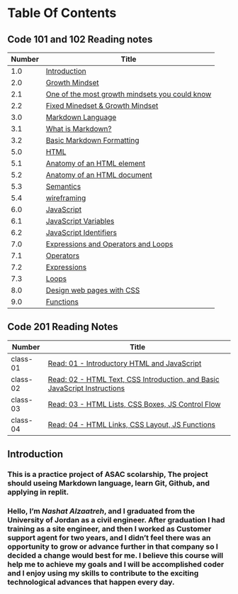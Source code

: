 # Table Of Contents 

## Code 101 and 102 Reading notes 


Number | Title 
------------ | -------------
1.0 | [ Introduction](https://nashatalzaatreh.github.io/reading-notes/#this-is-a-practice-project-of-asac-scolarship-the-project-should-useing-markdown-language-learn-git--github-and-applying-in-replit)
2.0 | [ Growth Mindset](https://nashatalzaatreh.github.io/reading-notes/Growth)
2.1 | [ One of the most growth mindsets you could know](https://nashatalzaatreh.github.io/reading-notes/Growth#one-of-the-most-growth-mindsets-you-could-know)
2.2| [ Fixed Minedset & Growth Mindset](https://nashatalzaatreh.github.io/reading-notes/Growth#to-make-the-distinction-between-a-growth-mindset-and-a-fixed-mindset-clearer-we-have-provided-this-table-with-growth-mindset-examples-and-fixed-mindset-examples)
3.0| [Markdown Language](https://nashatalzaatreh.github.io/reading-notes/Markdown)
3.1 | [ What is Markdown?](https://nashatalzaatreh.github.io/reading-notes/Markdown#what-is-markdown)
3.2| [ Basic Markdown Formatting](https://nashatalzaatreh.github.io/reading-notes/Markdown#basic-markdown-formatting)
5.0| [HTML](https://nashatalzaatreh.github.io/reading-notes/Read03)
5.1| [Anatomy of an HTML element](https://nashatalzaatreh.github.io/reading-notes/Read03#anatomy-of-an-html-element)
5.2| [Anatomy of an HTML document](https://nashatalzaatreh.github.io/reading-notes/Read03#anatomy-of-an-html-document)
5.3| [Semantics](https://nashatalzaatreh.github.io/reading-notes/Read03#semantics)
5.4| [wireframing](https://nashatalzaatreh.github.io/reading-notes/Read03#an-introduction-to-wireframing)
6.0| [JavaScript](https://nashatalzaatreh.github.io/reading-notes/Read04)
6.1| [JavaScript Variables](https://nashatalzaatreh.github.io/reading-notes/Read04#javascript-variables)
6.2| [JavaScript Identifiers](https://nashatalzaatreh.github.io/reading-notes/Read04#javascript-identifiers)
7.0| [Expressions and Operators and Loops](https://nashatalzaatreh.github.io/reading-notes/Read05)
7.1 | [Operators](https://nashatalzaatreh.github.io/reading-notes/Read05#operators)
7.2| [Expressions](https://nashatalzaatreh.github.io/reading-notes/Read05#expressions)
7.3| [Loops](https://nashatalzaatreh.github.io/reading-notes/Read05#loops)
8.0| [Design web pages with CSS](https://nashatalzaatreh.github.io/reading-notes/Read06)
9.0 | [Functions](https://nashatalzaatreh.github.io/reading-notes/Read07)


## Code 201 Reading Notes

Number | Title 
------- | -------
class-01   | [Read: 01 - Introductory HTML and JavaScript](code201/class-01.md)
class-02    | [Read: 02 - HTML Text, CSS Introduction, and Basic JavaScript Instructions](code201/class-02.md)
class-03   | [Read: 03 - HTML Lists, CSS Boxes, JS Control Flow](code201/class-03.md)
class-04   | [Read: 04 - HTML Links, CSS Layout, JS Functions](code201/class-04.md)










## Introduction

### This is a practice project of ASAC scolarship, The project should useing Markdown language, learn Git,  Github, and applying in replit.

### Hello, I’m ***Nashat Alzaatreh***, and I graduated from the University of Jordan as a civil engineer. After graduation I had training as a site engineer, and then I worked as Customer support agent for two years, and I didn’t feel there was an opportunity to grow or advance further in that company so I decided a change would best for me. I believe this course will help me to achieve my goals and I will be accomplished coder and I enjoy using my skills to contribute to the exciting technological advances that happen every day.

